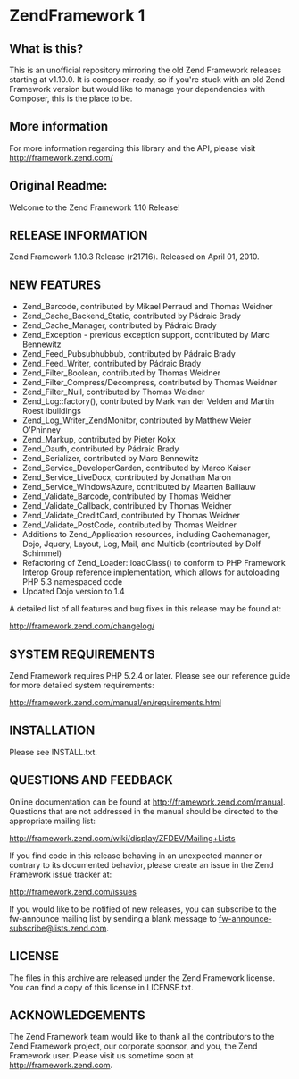 # ZendFramework 1

## What is this?

This is an unofficial repository mirroring the old Zend Framework releases starting at v1.10.0. It is composer-ready, so if you're stuck with an old Zend Framework version but would like to manage your dependencies with Composer, this is the place to be.

## More information

For more information regarding this library and the API, please visit http://framework.zend.com/

## Original Readme:
Welcome to the Zend Framework 1.10 Release! 

RELEASE INFORMATION
---------------
Zend Framework 1.10.3 Release (r21716).
Released on April 01, 2010.

NEW FEATURES
------------

* Zend_Barcode, contributed by Mikael Perraud and Thomas Weidner
* Zend_Cache_Backend_Static, contributed by Pádraic Brady
* Zend_Cache_Manager, contributed by Pádraic Brady
* Zend_Exception - previous exception support, contributed by Marc Bennewitz
* Zend_Feed_Pubsubhubbub, contributed by Pádraic Brady
* Zend_Feed_Writer, contributed by Pádraic Brady
* Zend_Filter_Boolean, contributed by Thomas Weidner
* Zend_Filter_Compress/Decompress, contributed by Thomas Weidner
* Zend_Filter_Null, contributed by Thomas Weidner
* Zend_Log::factory(), contributed by Mark van der Velden and Martin Roest ibuildings
* Zend_Log_Writer_ZendMonitor, contributed by Matthew Weier O'Phinney
* Zend_Markup, contributed by Pieter Kokx
* Zend_Oauth, contributed by Pádraic Brady
* Zend_Serializer, contributed by Marc Bennewitz
* Zend_Service_DeveloperGarden, contributed by Marco Kaiser
* Zend_Service_LiveDocx, contributed by Jonathan Maron
* Zend_Service_WindowsAzure, contributed by Maarten Balliauw
* Zend_Validate_Barcode, contributed by Thomas Weidner
* Zend_Validate_Callback, contributed by Thomas Weidner
* Zend_Validate_CreditCard, contributed by Thomas Weidner
* Zend_Validate_PostCode, contributed by Thomas Weidner
* Additions to Zend_Application resources, including Cachemanager, Dojo, Jquery,
  Layout, Log, Mail, and Multidb (contributed by Dolf Schimmel)
* Refactoring of Zend_Loader::loadClass() to conform to PHP Framework Interop
  Group reference implementation, which allows for autoloading PHP 5.3
  namespaced code
* Updated Dojo version to 1.4

A detailed list of all features and bug fixes in this release may be found at:

http://framework.zend.com/changelog/

SYSTEM REQUIREMENTS
-------------------

Zend Framework requires PHP 5.2.4 or later. Please see our reference
guide for more detailed system requirements:

http://framework.zend.com/manual/en/requirements.html

INSTALLATION
------------

Please see INSTALL.txt.

QUESTIONS AND FEEDBACK
----------------------

Online documentation can be found at http://framework.zend.com/manual.
Questions that are not addressed in the manual should be directed to the
appropriate mailing list:

http://framework.zend.com/wiki/display/ZFDEV/Mailing+Lists

If you find code in this release behaving in an unexpected manner or
contrary to its documented behavior, please create an issue in the Zend
Framework issue tracker at:

http://framework.zend.com/issues

If you would like to be notified of new releases, you can subscribe to
the fw-announce mailing list by sending a blank message to
fw-announce-subscribe@lists.zend.com.

LICENSE
-------

The files in this archive are released under the Zend Framework license.
You can find a copy of this license in LICENSE.txt.

ACKNOWLEDGEMENTS
----------------

The Zend Framework team would like to thank all the contributors to the Zend
Framework project, our corporate sponsor, and you, the Zend Framework user.
Please visit us sometime soon at http://framework.zend.com.
